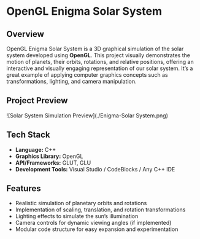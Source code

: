 # OpenGL Enigma Solar System

## Overview

OpenGL Enigma Solar System is a 3D graphical simulation of the solar system developed using **OpenGL**. This project visually demonstrates the motion of planets, their orbits, rotations, and relative positions, offering an interactive and visually engaging representation of our solar system. It’s a great example of applying computer graphics concepts such as transformations, lighting, and camera manipulation.

## Project Preview

![Solar System Simulation Preview](./Enigma-Solar System.png)

## Tech Stack

- **Language:** C++  
- **Graphics Library:** OpenGL  
- **API/Frameworks:** GLUT, GLU  
- **Development Tools:** Visual Studio / CodeBlocks / Any C++ IDE  

## Features

- Realistic simulation of planetary orbits and rotations  
- Implementation of scaling, translation, and rotation transformations  
- Lighting effects to simulate the sun’s illumination  
- Camera controls for dynamic viewing angles (if implemented)  
- Modular code structure for easy expansion and experimentation  
